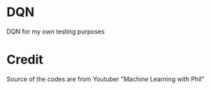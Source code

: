 # DQN
DQN for my own testing purposes

# Credit
Source of the codes are from Youtuber "Machine Learning with Phil"
